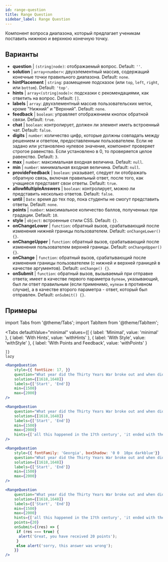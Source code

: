 ```yaml
---
id: range-question
title: Range Question
sidebar_label: Range Question
---
```


Компонент вопроса диапазона, который предлагает ученикам поставить нижнюю и верхнюю конечную точку.

## Варианты

* __question__ | `(string|node)`: отображаемый вопрос. Default: `''`.
* __solution__ | `array<number>`: двухэлементный массив, содержащий конечные точки правильного диапазона. Default: `none`.
* __hintPlacement__ | `string`: размещение подсказок (или `top`, `left`, `right`, или `bottom`). Default: `'top'`.
* __hints__ | `array<(string|node)>`: подсказки с рекомендациями, как ответить на вопрос. Default: `[]`.
* __labels__ | `array`: двухэлементный массив пользовательских меток, кроме "Нижний" и "Верхний". Default: `none`.
* __feedback__ | `boolean`: управляет отображением кнопок обратной связи. Default: `true`.
* __chat__ | `boolean`: контролирует, должен ли элемент иметь встроенный чат. Default: `false`.
* __digits__ | `number`: количество цифр, которые должны совпадать между решением и ответом, предоставленным пользователем. Если не задано или установлено нулевое значение, компонент проверяет строгое равенство. Если установлено в 0, то проверяется целое равенство. Default: `3`.
* __max__ | `number`: максимальная входная величина. Default: `null`.
* __min__ | `number`: минимальная входная величина. Default: `null`.
* __provideFeedback__ | `boolean`: указывает, следует ли отображать обратную связь, включая правильный ответ, после того, как учащиеся представят свои ответы. Default: `true`.
* __allowMultipleAnswers__ | `boolean`: контролирует, можно ли представить несколько ответов. Default: `false`.
* __until__ | `Date`: время до тех пор, пока студенты не смогут представить ответы. Default: `none`.
* __points__ | `number`: максимальное количество баллов, полученных при градации. Default: `10`.
* __style__ | `object`: встроенные стили CSS. Default: `{}`.
* __onChangeLower__ | `function`: обратный вызов, срабатывающий после изменения нижней границы пользователем. Default: `onChangeLower() {}`.
* __onChangeUpper__ | `function`: обратный вызов, срабатывающий после изменения пользователем верхней границы. Default: `onChangeUpper() {}`.
* __onChange__ | `function`: обратный вызов, срабатывающий после изменения границы пользователем (с нижней и верхней границей в качестве аргументов). Default: `onChange() {}`.
* __onSubmit__ | `function`: обратный вызов, вызываемый при отправке ответа; имеет в качестве первого параметра `булеан`, указывающий, был ли ответ правильным (если применимо, `нулеан` в противном случае), а в качестве второго параметра - ответ, который был отправлен. Default: `onSubmit() {}`.


## Примеры

import Tabs from '@theme/Tabs';
import TabItem from '@theme/TabItem';

<Tabs
    defaultValue="minimal"
    values={[
        { label: 'Minimal', value: 'minimal' },
        { label: 'With Hints', value: 'withHints' },
        { label: 'With Style', value: 'withStyle' },
        { label: 'With Points and Feedback', value: 'withPoints' }
        
    ]}
    lazy
>

<TabItem value="minimal">

```jsx live
<RangeQuestion
    style={{ fontSize: 17, }}
    question="What year did the Thirty Years War broke out and when did it?"
    solution={[1618,1648]}
    labels={['Start', 'End']}
    min={1500}
    max={2000}
/>
```

</TabItem>

<TabItem value="withHints">

```jsx live
<RangeQuestion
    question="What year did the Thirty Years War broke out and when did it?"
    solution={[1618,1648]}
    labels={['Start', 'End']}
    min={1500}
    max={2000}
    hints={['all this happened in the 17th century', 'it ended with the Peace of Westphalia in 1648']}
/>
```

</TabItem>

<TabItem value="withStyle">

```jsx live
<RangeQuestion
    style={{ fontFamily: 'Georgia', boxShadow: '0 0  10px darkblue'}}
    question="What year did the Thirty Years War broke out and when did it?"
    solution={[1618,1648]}
    labels={['Start', 'End']}
    min={1500}
    max={2000}
/>
```

</TabItem>

<TabItem value="withPoints">

```jsx live
<RangeQuestion
    question="What year did the Thirty Years War broke out and when did it?"
    solution={[1618,1648]}
    labels={['Start', 'End']}
    min={1500}
    max={2000}
    hints={['all this happened in the 17th century', 'it ended with the Peace of Westphalia in 1648']}
    points={20}
    onSubmit={(res) => {
     if (res === true) {
      alert('Great, you have received 20 points');
     }
     else alert('sorry, this answer was wrong');
    }}
/>
```

</TabItem>

</Tabs>
